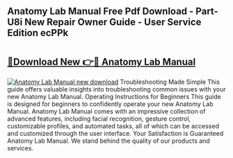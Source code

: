## Anatomy Lab Manual Free Pdf Download - Part-U8i New Repair Owner Guide - User Service Edition ecPPk

# <h2><a href="http://bc45340.oget.top/?id=Anatomy+Lab+Manual">🔗Download New 👉🔴 Anatomy Lab Manual</a></h2>

[![Anatomy Lab Manual new download](https://i.imgur.com/5g1atiW.png)](http://bc45340.oget.top/?id=Anatomy+Lab+Manual)
Troubleshooting Made Simple This guide offers valuable insights into troubleshooting common issues with your new Anatomy Lab Manual. Operating Instructions for Beginners This guide is designed for beginners to confidently operate your new Anatomy Lab Manual. Anatomy Lab Manual comes with an impressive collection of advanced features, including facial recognition, gesture control, customizable profiles, and automated tasks, all of which can be accessed and customized through the user interface. Your Satisfaction is Guaranteed Anatomy Lab Manual. We stand behind the quality of our products and services.
